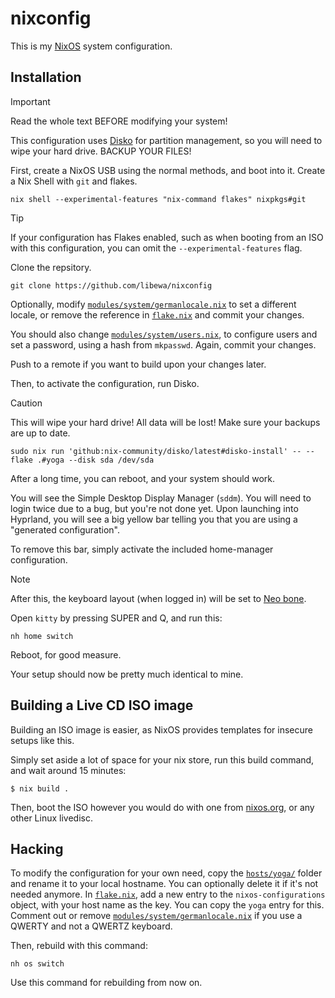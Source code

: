 # nixconfig
This is my [NixOS] system configuration.

## Installation

> [!IMPORTANT]  
> Read the whole text BEFORE modifying your system!

This configuration uses [Disko] for partition management, so you will need to wipe
your hard drive. BACKUP YOUR FILES!

First, create a NixOS USB using the normal methods, and boot into it. Create a Nix
Shell with `git` and flakes.

```shell
nix shell --experimental-features "nix-command flakes" nixpkgs#git
```

> [!TIP]
> If your configuration has Flakes enabled, such as when booting from an ISO with this configuration, you can omit the `--experimental-features` flag.

Clone the repsitory.

```shell
git clone https://github.com/libewa/nixconfig
```

Optionally, modify [`modules/system/germanlocale.nix`] to set a different locale, or
remove the reference in [`flake.nix`] and commit your changes.

You should also change [`modules/system/users.nix`], to configure users and set a password, using a hash from `mkpasswd`. Again, commit your changes.

Push to a remote if you want to build upon your changes later.

Then, to activate the configuration, run Disko.

> [!CAUTION]
> This will wipe your hard drive! All data will be lost!
> Make sure your backups are up to date.

```shell
sudo nix run 'github:nix-community/disko/latest#disko-install' -- --flake .#yoga --disk sda /dev/sda
```

After a long time, you can reboot, and your system should work.

You will see the Simple Desktop Display Manager (`sddm`). You will need to login
twice due to a bug, but you're not done yet. Upon launching into Hyprland, you will
see a big yellow bar telling you that you are using a "generated configuration".

To remove this bar, simply activate the included home-manager configuration.

> [!NOTE]
> After this, the keyboard layout (when logged in) will be set to [Neo bone].

Open `kitty` by pressing SUPER and Q, and run this:

```shell
nh home switch
```

Reboot, for good measure.

Your setup should now be pretty much identical to mine.

## Building a Live CD ISO image

Building an ISO image is easier, as NixOS provides templates for insecure setups like this.

Simply set aside a lot of space for your nix store, run this build command, and wait around 15 minutes:

```shellsession
$ nix build .
```

Then, boot the ISO however you would do with one from [nixos.org][NixOS], or any other Linux livedisc.

## Hacking

To modify the configuration for your own need, copy the [`hosts/yoga/`]
folder and rename it to your local hostname. You can optionally delete it if it's
not needed anymore. In [`flake.nix`], add a new entry to the `nixos-configurations`
object, with your host name as the key. You can copy the `yoga` entry for this.
Comment out or remove [`modules/system/germanlocale.nix`] if you use a QWERTY and not a QWERTZ keyboard.

Then, rebuild with this command:

```shell
nh os switch
```

Use this command for rebuilding from now on.

[NixOS]: https://nixos.org
[Disko]: https://github.com/nix-community/disko?tab=readme-ov-file
[Neo bone]: https://neo-layout.org/Layouts/bone/
[`modules/system/users.nix`]: ./modules/system/users.nix
[`modules/system/germanlocale.nix`]: ./modules/system/germanlocale.nix
[`flake.nix`]: ./flake.nix
[`hosts/yoga/`]: ./hosts/yoga/